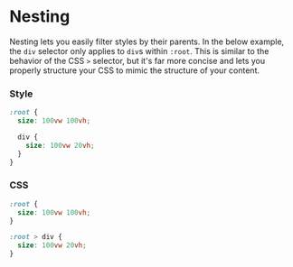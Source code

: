 # Nesting

Nesting lets you easily filter styles by their parents. In the below example, the `div` selector only applies to `div`s within `:root`. This is similar to the behavior of the CSS `>` selector, but it's far more concise and lets you properly structure your CSS to mimic the structure of your content.

<!-- tabs:start -->

### **Style**

```css
:root {
  size: 100vw 100vh;

  div {
    size: 100vw 20vh;
  }
}
```

### **CSS**

```css
:root {
  size: 100vw 100vh;
}

:root > div {
  size: 100vw 20vh;
}
```

<!-- tabs:end -->
